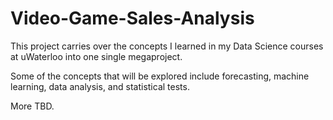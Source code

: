 # Video-Game-Sales-Analysis
This project carries over the concepts I learned in my Data Science courses at uWaterloo into one single megaproject. 

Some of the concepts that will be explored include forecasting, machine learning, data analysis, and statistical tests.

More TBD.
